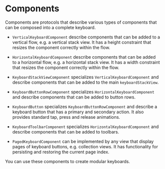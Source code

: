 # Components

Components are protocols that describe various types of components that can be composed into a complete keyboard.

* `VerticalKeyboardComponent` describe components that can be added to a vertical flow, e.g. a vertical stack view. It has a height constraint that resizes the component correctly within the flow.

* `HorizontalKeyboardComponent` describe components that can be added to a horizontal flow, e.g. a horizontal stack view. It has a width constraint that resizes the component correctly within the flow.

* `KeyboardStackViewComponent` specializes `VerticalKeyboardComponent` and describe components that can be added to the main `keyboardStackView`.

* `KeyboardButtonRowComponent` specializes `HorizontalKeyboardComponent` and describe components that can be added to button rows.

* `KeyboardButton` specializes `KeyboardButtonRowComponent` and describe a keyboard button that has a primary and secondary action. It also provides standard tap, press and release animations.

* `KeyboardToolbarComponent` specializes `HorizontalKeyboardComponent` and describe components that can be added to toolbars.

* `PagedKeyboardComponent` can be implemented by any view that display pages of keyboard buttons, e.g. collection views. It has functionality for persisting and restoring the current page index.

You can use these components to create modular keyboards.